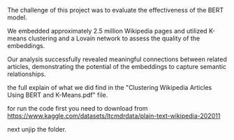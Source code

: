 The challenge of this project was to evaluate the effectiveness of the BERT model.

We embedded approximately 2.5 million Wikipedia pages and utilized K-means clustering and a Lovain network to assess the quality of the embeddings.

Our analysis successfully revealed meaningful connections between related articles, demonstrating the potential of the embeddings to capture semantic relationships.

the full explain of what we did find in the "Clustering Wikipedia Articles Using BERT and K-Means.pdf" file.

for run the code first you need to download from https://www.kaggle.com/datasets/ltcmdrdata/plain-text-wikipedia-202011

next unjip the folder. 
